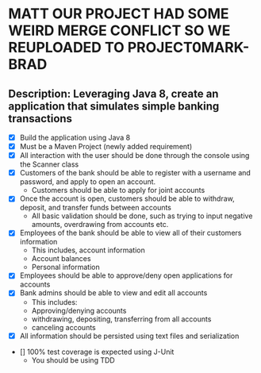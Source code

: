 # MATT OUR PROJECT HAD SOME WEIRD MERGE CONFLICT SO WE REUPLOADED TO PROJECT0MARK-BRAD
## Description: Leveraging Java 8, create an application that simulates simple banking transactions
- [x] Build the application using Java 8
- [x] Must be a Maven Project (newly added requirement)
- [x] All interaction with the user should be done through the console using the Scanner class
- [x] Customers of the bank should be able to register with a username and password, and apply to open an account.
  - Customers should be able to apply for joint accounts
- [x] Once the account is open, customers should be able to withdraw, deposit, and transfer funds between accounts
  - All basic validation should be done, such as trying to input negative amounts, overdrawing from accounts etc.
- [x] Employees of the bank should be able to view all of their customers information
  - This includes, account information
  - Account balances
  - Personal information
- [x] Employees should be able to approve/deny open applications for accounts
- [x] Bank admins should be able to view and edit all accounts
  - This includes:
  - Approving/denying accounts
  - withdrawing, depositing, transferring from all accounts
  - canceling accounts
- [x] All information should be persisted using text files and serialization
- [] 100% test coverage is expected using J-Unit
  - You should be using TDD



